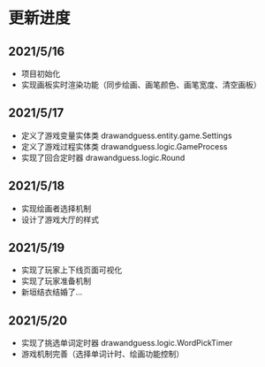 # 更新进度
## 2021/5/16
 - 项目初始化
 - 实现画板实时渲染功能（同步绘画、画笔颜色、画笔宽度、清空画板）
## 2021/5/17
 - 定义了游戏变量实体类 drawandguess.entity.game.Settings
 - 定义了游戏过程实体类 drawandguess.logic.GameProcess
 - 实现了回合定时器 drawandguess.logic.Round
## 2021/5/18
 - 实现绘画者选择机制 
 - 设计了游戏大厅的样式
## 2021/5/19
 - 实现了玩家上下线页面可视化
 - 实现了玩家准备机制
 - 新垣结衣结婚了...
## 2021/5/20
 - 实现了挑选单词定时器 drawandguess.logic.WordPickTimer
 - 游戏机制完善（选择单词计时、绘画功能控制）
 
 